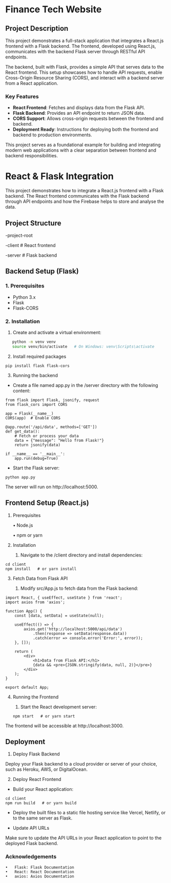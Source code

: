 
# Finance Tech Website

## Project Description

This project demonstrates a full-stack application that integrates a React.js frontend with a Flask backend. The frontend, developed using React.js, communicates with the backend Flask server through RESTful API endpoints. 

The backend, built with Flask, provides a simple API that serves data to the React frontend. This setup showcases how to handle API requests, enable Cross-Origin Resource Sharing (CORS), and interact with a backend server from a React application.

### Key Features

- **React Frontend**: Fetches and displays data from the Flask API.
- **Flask Backend**: Provides an API endpoint to return JSON data.
- **CORS Support**: Allows cross-origin requests between the frontend and backend.
- **Deployment Ready**: Instructions for deploying both the frontend and backend to production environments.

This project serves as a foundational example for building and integrating modern web applications with a clear separation between frontend and backend responsibilities.

# React & Flask Integration

This project demonstrates how to integrate a React.js frontend with a Flask backend. The React frontend communicates with the Flask backend through API endpoints and how the Firebase helps to store and analyse the data.

## Project Structure
-project-root

-client       # React frontend

-server       # Flask backend

## Backend Setup (Flask)

### 1. Prerequisites

- Python 3.x
- Flask
- Flask-CORS

### 2. Installation

1. Create and activate a virtual environment:

```bash
   python -m venv venv
   source venv/bin/activate   # On Windows: venv\Scripts\activate
```
2. Install required packages
```
pip install flask flask-cors
```
3. Running the backend

- Create a file named app.py in the /server directory with the following content:
```
from flask import Flask, jsonify, request
from flask_cors import CORS

app = Flask(__name__)
CORS(app)  # Enable CORS

@app.route('/api/data', methods=['GET'])
def get_data():
    # Fetch or process your data
    data = {"message": "Hello from Flask!"}
    return jsonify(data)

if __name__ == '__main__':
    app.run(debug=True)
```
- Start the Flask server:
```
python app.py
```
 The server will run on http://localhost:5000.

## Frontend Setup (React.js)

1. Prerequisites

	•	Node.js

	•	npm or yarn

2. Installation

	1.	Navigate to the /client directory and install dependencies:
```
cd client
npm install   # or yarn install
```

3. Fetch Data from Flask API

	1.	Modify src/App.js to fetch data from the Flask backend:

```
import React, { useEffect, useState } from 'react';
import axios from 'axios';

function App() {
    const [data, setData] = useState(null);

    useEffect(() => {
        axios.get('http://localhost:5000/api/data')
            .then(response => setData(response.data))
            .catch(error => console.error('Error:', error));
    }, []);

    return (
        <div>
            <h1>Data from Flask API:</h1>
            {data && <pre>{JSON.stringify(data, null, 2)}</pre>}
        </div>
    );
}

export default App;
```

4. Running the Frontend

	1.	Start the React development server:

    ```
    npm start   # or yarn start
    ```

The frontend will be accessible at http://localhost:3000.

## Deployment

1. Deploy Flask Backend

Deploy your Flask backend to a cloud provider or server of your choice, such as Heroku, AWS, or DigitalOcean.

2. Deploy React Frontend

-	Build your React application:

```
cd client
npm run build   # or yarn build
```

-	Deploy the built files to a static file hosting service like Vercel, Netlify, or to the same server as Flask.

- Update API URLs

Make sure to update the API URLs in your React application to point to the deployed Flask backend.

### Acknowledgements

    •	Flask: Flask Documentation
    •	React: React Documentation
    •	axios: Axios Documentation
